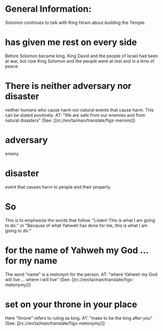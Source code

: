 # General Information:

Solomon continues to talk with King Hiram about building the Temple.

# has given me rest on every side

Before Solomon became king, King David and the people of Israel had been at war, but now King Solomon and the people were at rest and in a time of peace.

# There is neither adversary nor disaster

neither humans who cause harm nor natural events that cause harm. This can be stated positively. AT: "We are safe from our enemies and from natural disasters" (See: [[rc://en/ta/man/translate/figs-merism]])

# adversary

enemy

# disaster

event that causes harm to people and their property

# So

This is to emphasize the words that follow. "Listen! This is what I am going to do:" or "Because of what Yahweh has done for me, this is what I am going to do:"

# for the name of Yahweh my God ... for my name

The word "name" is a metonym for the person. AT: "where Yahweh my God will live ... where I will live" (See: [[rc://en/ta/man/translate/figs-metonymy]])

# set on your throne in your place

Here "throne" refers to ruling as king. AT: "make to be the king after you" (See: [[rc://en/ta/man/translate/figs-metonymy]])